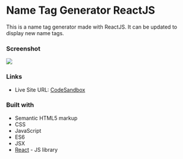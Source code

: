 # Name Tag Generator ReactJS

This is a name tag generator made with ReactJS. It can be updated to display new name tags. 

### Screenshot

![](./screenshot.jpg)


### Links

- Live Site URL: [CodeSandbox](https://codesandbox.io/s/l5-write-a-functional-component-name-tag-part-1-5-5-obn3u)


### Built with

- Semantic HTML5 markup
- CSS 
- JavaScript 
- ES6
- JSX
- [React](https://reactjs.org/) - JS library

